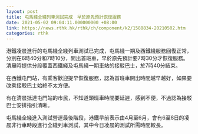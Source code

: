 ```yaml
---
layout: post
title: 屯馬綫全綫列車測試完成　早於原先預計恢復服務
date: 2021-05-02 09:04:11.000000000 +08:00
link: https://news.rthk.hk/rthk/ch/component/k2/1588834-20210502.htm
categories: rthk
---
```


港鐵凌晨進行的屯馬綫全綫列車測試已完成，屯馬綫一期及西鐵綫服務回復正常，分別在6時40分和7時10分，開出首班車，早於原先預計要7時30分才恢復服務。清晨時提供分段覆蓋西鐵綫及屯馬綫一期車站的接駁巴士，於7時40分結束。

在西鐵屯門站，有乘客歡迎提早恢復服務，認為首班車開出時間越早越好，如果要改乘接駁巴士始終不太方便。

有在清晨抵達屯門站的市民，不知道頭班車時間要延遲，感到不便，不過認為接駁巴士安排指引清晰。

屯馬綫全綫進入測試營運最後階段，港鐵早前表示由4月至6月，會有6至8日的凌晨非行車時段進行全綫列車測試，其中今日凌晨的測試所需時間較長。
